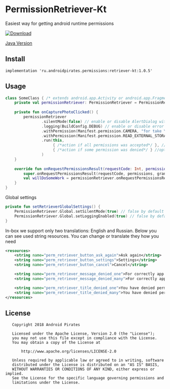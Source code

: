 # PermissionRetriever-Kt

Easiest way for getting android runtime permissions

[ ![Download](https://api.bintray.com/packages/androidpirates/maven/retriever-kt/images/download.svg) ](https://bintray.com/androidpirates/maven/retriever-kt/_latestVersion)

[Java Version](https://github.com/AndroidPirates/PermissionRetriever)

Install
------- 

```groove
implementation 'ru.androidpirates.permissions:retriever-kt:1.0.5'
```

Usage
-----

```kotlin
class SomeClass { /* extends android.app.Activity or android.app.Fragment or android.support.v4.app.Fragment*/
    private val permissionRetriever: PermissionRetriever = PermissionRetriever()
        
    private fun onCapturePhotoClicked() {
        permissionRetriever
                .silentMode(false) // enable or disable AlertDialog with explanations after deny
                .logging(BuildConfig.DEBUG) // enable or disable error logging
                .withPermission(Manifest.permission.CAMERA, "for take Your beautiful face" /* it's optional explanation */)
                .withPermission(Manifest.permission.READ_EXTERNAL_STORAGE)
                .run(this, 
                     { /*action if all permissions was accepted*/ }, //optional part
                     { /*action if some permission was denied*/ } //optional part
                )
    }
    
    override fun onRequestPermissionsResult(requestCode: Int, permissions: Array<String>, grantResults: IntArray) {
        super.onRequestPermissionsResult(requestCode, permissions, grantResults)
        val willDoSomeWork = permissionRetriever.onRequestPermissionsResult(requestCode)
    }
}
```

Global settings
```kotlin
private fun setRetrieverGlobalSettings() {
    PermissionRetriever.Global.setSilentMode(true) // false by default
    PermissionRetriever.Global.setLoggingEnabled(true) // false by default
}
```

In-box we support only two translations: English and Russian. Below you can see used string resources. You can change or translate they how you need
```xml
<resources>
    <string name="perm_retriever_button_ask_again">Ask again</string>
    <string name="perm_retriever_button_settings">Settings</string>
    <string name="perm_retriever_button_cancel">Cancel</string>

    <string name="perm_retriever_message_denied_one">For correctly app working we need to you grant this permission:\n</string>
    <string name="perm_retriever_message_denied_many">For correctly app working we need to you grant this permissions list:\n</string>

    <string name="perm_retriever_title_denied_one">You have denied permission</string>
    <string name="perm_retriever_title_denied_many">You have denied permissions</string>
</resources>
```

License
-------

       Copyright 2018 Android Pirates

       Licensed under the Apache License, Version 2.0 (the "License");
       you may not use this file except in compliance with the License.
       You may obtain a copy of the License at

           http://www.apache.org/licenses/LICENSE-2.0

       Unless required by applicable law or agreed to in writing, software
       distributed under the License is distributed on an "AS IS" BASIS,
       WITHOUT WARRANTIES OR CONDITIONS OF ANY KIND, either express or implied.
       See the License for the specific language governing permissions and
       limitations under the License.
